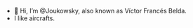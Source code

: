 - 👋 Hi, I’m @Joukowsky, also known as Víctor Francés Belda.
- I like aircrafts.

<!---
Joukowsky/Joukowsky is a ✨ special ✨ repository because its `README.md` (this file) appears on your GitHub profile.
You can click the Preview link to take a look at your changes.
--->
